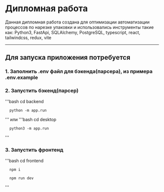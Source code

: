 # Дипломная работа
Данная дипломная работа создана для оптимизации автоматизации процессов по нарезке упаковки
и использовались инструменты такие как: 
Python3, FastApi, SQLAlchemy, PostgreSQL, typescript, react, tailwindcss, redux, vite

---

## Для запуска приложения потребуется

### 1. Заполнить .env файл для бэкенда(парсера), из примера .env.example

### 2. Запустить бэкенд(парсер)
   '''bash
       cd backend

      python -m app.run
   '''
   или
   '''bash
       cd desktop

      python3 -m app.run
   '''
   
### 3. Запустить фронтенд
   '''bash
      cd frontend

      npm i 

      npm run dev
   '''
